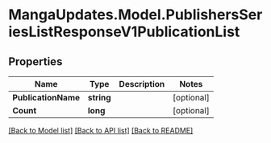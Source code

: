 # MangaUpdates.Model.PublishersSeriesListResponseV1PublicationList

## Properties

Name | Type | Description | Notes
------------ | ------------- | ------------- | -------------
**PublicationName** | **string** |  | [optional] 
**Count** | **long** |  | [optional] 

[[Back to Model list]](../README.md#documentation-for-models) [[Back to API list]](../README.md#documentation-for-api-endpoints) [[Back to README]](../README.md)

